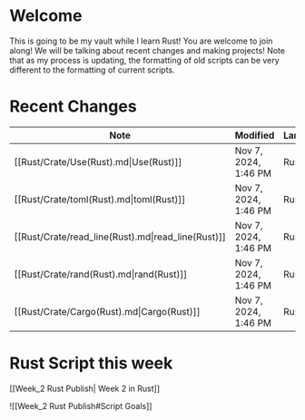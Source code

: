# Welcome

This is going to be my vault while I learn Rust! You are welcome to join along! We will be talking about recent changes and making projects! Note that as my process is updating, the formatting of old scripts can be very different to the formatting of current scripts.

# Recent Changes


| Note                                               | Modified             | Language |
| -------------------------------------------------- | -------------------- | -------- |
| [[Rust/Crate/Use(Rust).md\|Use(Rust)]]             | Nov 7, 2024, 1:46 PM | Rust     |
| [[Rust/Crate/toml(Rust).md\|toml(Rust)]]           | Nov 7, 2024, 1:46 PM | Rust     |
| [[Rust/Crate/read_line(Rust).md\|read_line(Rust)]] | Nov 7, 2024, 1:46 PM | Rust     |
| [[Rust/Crate/rand(Rust).md\|rand(Rust)]]           | Nov 7, 2024, 1:46 PM | Rust     |
| [[Rust/Crate/Cargo(Rust).md\|Cargo(Rust)]]         | Nov 7, 2024, 1:46 PM | Rust     |


# Rust Script this week

[[Week_2 Rust Publish| Week 2 in Rust]]

![[Week_2 Rust Publish#Script Goals]] 